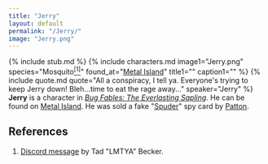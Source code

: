 ```yaml
---
title: "Jerry"
layout: default
permalink: "/Jerry/"
image: "Jerry.png"
---
```

{% include stub.md %}
{% include characters.md image1="Jerry.png" species="Mosquito[<sup>[1]</sup>](#references)" found_at="[Metal Island](/Metal_Island)" title1="" caption1="" %}
{% include quote.md quote="All a conspiracy, I tell ya. Everyone's trying to keep Jerry down! Bleh...time to eat the rage away..." speaker="Jerry" %}
**Jerry** is a character in *[Bug Fables: The Everlasting Sapling](/Bug_Fables:_The_Everlasting_Sapling)*. He can be found on [Metal Island](/Metal_Island). He was sold a fake "[Spuder](/Spider)" spy card by [Patton](/Patton).

## References
1. [Discord message](https://discord.com/channels/401557298461540354/401562057511534602/653794821990776832) by Tad \"LMTYA\" Becker.